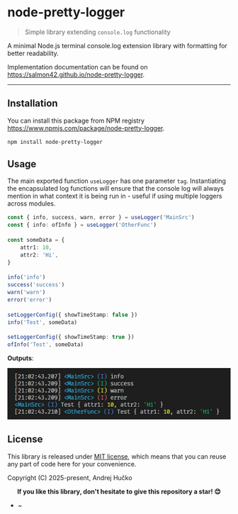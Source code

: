# node-pretty-logger
> Simple library extending `console.log` functionality

A minimal Node.js terminal console.log extension library with formatting for better readability.

Implementation documentation can be found on https://salmon42.github.io/node-pretty-logger.

---

## Installation
You can install this package from NPM registry https://www.npmjs.com/package/node-pretty-logger.

```bash
npm install node-pretty-logger
```


## Usage
The main exported function `useLogger` has one parameter `tag`. Instantiating the encapsulated log functions will ensure that the console log will always mention in what context it is being run in - useful if using multiple loggers across modules.


```ts
const { info, success, warn, error } = useLogger('MainSrc')
const { info: ofInfo } = useLogger('OtherFunc')

const someData = {
	attr1: 10,
	attr2: 'Hi',
}

info('info')
success('success')
warn('warn')
error('error')

setLoggerConfig({ showTimeStamp: false })
info('Test', someData)

setLoggerConfig({ showTimeStamp: true })
ofInfo('Test', someData)
```

**Outputs**:

![](./readme/use-logger-output.jpg)


## License
This library is released under [MIT license](https://opensource.org/license/MIT), which means that you can reuse any part of code here for your convenience.

Copyright (C) 2025-present, Andrej Hučko

<p align="center">
<b>If you like this library, don't hesitate to give this repository a star! 😊</b>
</p>

* ~
